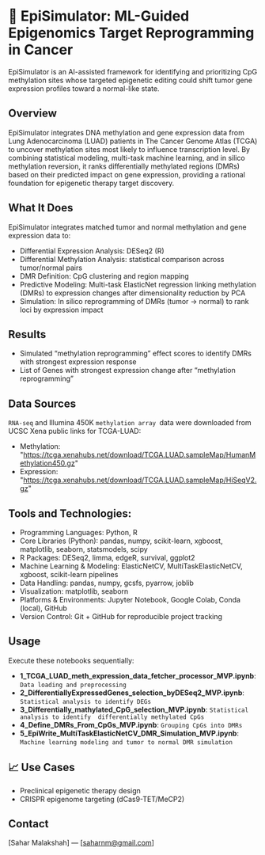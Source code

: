 # 🧬 EpiSimulator: ML-Guided Epigenomics Target Reprogramming in Cancer

EpiSimulator is an AI-assisted framework for identifying and prioritizing CpG methylation sites whose targeted epigenetic editing could shift tumor gene expression profiles toward a normal-like state.

## Overview
EpiSimulator integrates DNA methylation and gene expression data from Lung Adenocarcinoma (LUAD) patients in The Cancer Genome Atlas (TCGA) to uncover methylation sites most likely to influence transcription level. By combining statistical modeling, multi-task machine learning, and in silico methylation reversion, it ranks differentially methylated regions (DMRs) based on their predicted impact on gene expression, providing a rational foundation for epigenetic therapy target discovery.

## What It Does
EpiSimulator integrates matched tumor and normal methylation and gene expression data to:
* Differential Expression Analysis: DESeq2 (R)
* Differential Methylation Analysis: statistical comparison across tumor/normal pairs
* DMR Definition: CpG clustering and region mapping
* Predictive Modeling: Multi-task ElasticNet regression linking methylation (DMRs) to expression changes after dimensionality reduction by PCA
* Simulation: In silico reprogramming of DMRs (tumor → normal) to rank loci by expression impact

## Results
* Simulated “methylation reprogramming” effect scores to identify DMRs with strongest expression response
* List of Genes with strongest expression change after  “methylation reprogramming”

## Data Sources
`RNA-seq` and Illumina 450K `methylation array `data were downloaded from UCSC Xena public links for TCGA-LUAD:
* Methylation: "https://tcga.xenahubs.net/download/TCGA.LUAD.sampleMap/HumanMethylation450.gz"
* Expression: "https://tcga.xenahubs.net/download/TCGA.LUAD.sampleMap/HiSeqV2.gz"

## Tools and Technologies:
* Programming Languages: Python, R
* Core Libraries (Python): pandas, numpy, scikit-learn, xgboost, matplotlib, seaborn, statsmodels, scipy
* R Packages: DESeq2, limma, edgeR, survival, ggplot2
* Machine Learning & Modeling: ElasticNetCV, MultiTaskElasticNetCV, xgboost, scikit-learn pipelines
* Data Handling: pandas, numpy, gcsfs, pyarrow, joblib
* Visualization: matplotlib, seaborn
* Platforms & Environments: Jupyter Notebook, Google Colab, Conda (local), GitHub
* Version Control: Git + GitHub for reproducible project tracking

## Usage
Execute these notebooks sequentially:
* **1_TCGA_LUAD_meth_expression_data_fetcher_processor_MVP.ipynb**: `Data loading and preprocessing`
* **2_DifferentiallyExpressedGenes_selection_byDESeq2_MVP.ipynb**: `Statistical analysis to identify DEGs`
* **3_Differentially_mathylated_CpG_selection_MVP.ipynb**: `Statistical analysis to identify  differentially methylated CpGs`
* **4_Define_DMRs_From_CpGs_MVP.ipynb**: `Grouping CpGs into DMRs`
* **5_EpiWrite_MultiTaskElasticNetCV_DMR_Simulation_MVP.ipynb**: `Machine learning modeling and tumor to normal DMR simulation`


## 📈 Use Cases
- Preclinical epigenetic therapy design
- CRISPR epigenome targeting (dCas9-TET/MeCP2)

## Contact
[Sahar Malakshah] — [saharnm@gmail.com]
